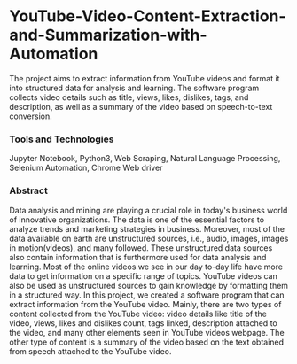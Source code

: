 # YouTube-Video-Content-Extraction-and-Summarization-with-Automation
The project aims to extract information from YouTube videos and format it into structured data for analysis and learning. The software program collects video details such as title, views, likes, dislikes, tags, and description, as well as a summary of the video based on speech-to-text conversion.

### Tools and Technologies
Jupyter Notebook, Python3, Web Scraping, Natural Language Processing, Selenium Automation, Chrome Web driver

### Abstract
Data analysis and mining are playing a crucial role in today's business world of innovative organizations. The data is one of the essential factors to analyze trends and marketing strategies in business. Moreover, most of the data available on earth are unstructured sources, i.e., audio, images, images in motion(videos), and many followed. These unstructured data sources also contain information that is furthermore used for data analysis and learning. Most of the online videos we see in our day to-day life have more data to get information on a specific range of topics. YouTube videos can also be used as unstructured sources to gain knowledge by formatting them in a structured way. In this project, we created a software program that can extract information from the YouTube video. Mainly, there are two types of content collected from the YouTube video: video details like title of the video, views, likes and dislikes count, tags linked, description attached to the video, and many other elements seen in YouTube videos webpage. The other type of content is a summary of the video based on the text obtained from speech attached to the YouTube video.
